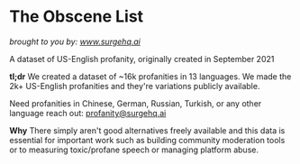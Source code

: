 # The Obscene List
*brought to you by: www.surgehq.ai*

A dataset of US-English profanity, originally created in September 2021

**tl;dr**
We created a dataset of ~16k profanities in 13 languages. We made the 2k+ US-English profanities and they're variations publicly available.

Need profanities in Chinese, German, Russian, Turkish, or any other language reach out: profanity@surgehq.ai

**Why**
There simply aren't good alternatives freely available and this data is essential for important work such as building community moderation tools or to measuring toxic/profane speech or managing platform abuse. 
